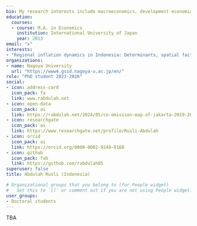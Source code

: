 ```yaml
---
bio: My research interests include macroeconomics, development economics, regional and spatial analysis, and applied econometrics.
education:
  courses:
  - course: M.A. in Economics
    institution: International University of Japan
    year: 2013
email: "x"
interests:
- "Regional inflation dynamics in Indonesia: Determinants, spatial factors, and convergence analysis"
organizations:
- name: Nagoya University
  url: "https://www4.gsid.nagoya-u.ac.jp/en/"
role: "PhD student 2023-2026"
social:
- icon: address-card
  icon_pack: fa
  link: www.rabdulah.net
- icon: open-data
  icon_pack: ai
  link: https://rabdulah.net/2024/05/co-emission-map-of-jakarta-2019-2020/
- icon: researchgate
  icon_pack: ai
  link: https://www.researchgate.net/profile/Rusli-Abdulah
- icon: orcid
  icon_pack: ai
  link: https://orcid.org/0000-0002-9249-0160
- icon: github
  icon_pack: fab
  link: https://github.com/rabdulah85
superuser: false
title: Abdulah Rusli (Indonesia)

# Organizational groups that you belong to (for People widget)
#   Set this to `[]` or comment out if you are not using People widget.
user_groups:
- Doctoral students
---
```


TBA
